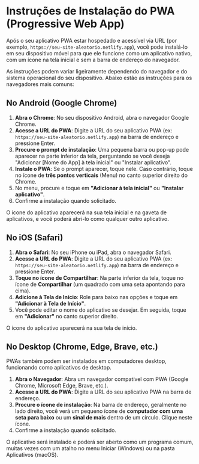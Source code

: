 # Instruções de Instalação do PWA (Progressive Web App)

Após o seu aplicativo PWA estar hospedado e acessível via URL (por exemplo, `https://seu-site-aleatorio.netlify.app`), você pode instalá-lo em seu dispositivo móvel para que ele funcione como um aplicativo nativo, com um ícone na tela inicial e sem a barra de endereço do navegador.

As instruções podem variar ligeiramente dependendo do navegador e do sistema operacional do seu dispositivo. Abaixo estão as instruções para os navegadores mais comuns:

## No Android (Google Chrome)

1.  **Abra o Chrome**: No seu dispositivo Android, abra o navegador Google Chrome.
2.  **Acesse a URL do PWA**: Digite a URL do seu aplicativo PWA (ex: `https://seu-site-aleatorio.netlify.app`) na barra de endereço e pressione Enter.
3.  **Procure o prompt de instalação**: Uma pequena barra ou pop-up pode aparecer na parte inferior da tela, perguntando se você deseja "Adicionar [Nome do App] à tela inicial" ou "Instalar aplicativo".
4.  **Instale o PWA**: Se o prompt aparecer, toque nele. Caso contrário, toque no ícone de **três pontos verticais** (Menu) no canto superior direito do Chrome.
5.  No menu, procure e toque em **"Adicionar à tela inicial"** ou **"Instalar aplicativo"**.
6.  Confirme a instalação quando solicitado.

O ícone do aplicativo aparecerá na sua tela inicial e na gaveta de aplicativos, e você poderá abri-lo como qualquer outro aplicativo.

## No iOS (Safari)

1.  **Abra o Safari**: No seu iPhone ou iPad, abra o navegador Safari.
2.  **Acesse a URL do PWA**: Digite a URL do seu aplicativo PWA (ex: `https://seu-site-aleatorio.netlify.app`) na barra de endereço e pressione Enter.
3.  **Toque no ícone de Compartilhar**: Na parte inferior da tela, toque no ícone de **Compartilhar** (um quadrado com uma seta apontando para cima).
4.  **Adicione à Tela de Início**: Role para baixo nas opções e toque em **"Adicionar à Tela de Início"**.
5.  Você pode editar o nome do aplicativo se desejar. Em seguida, toque em **"Adicionar"** no canto superior direito.

O ícone do aplicativo aparecerá na sua tela de início.

## No Desktop (Chrome, Edge, Brave, etc.)

PWAs também podem ser instalados em computadores desktop, funcionando como aplicativos de desktop.

1.  **Abra o Navegador**: Abra um navegador compatível com PWA (Google Chrome, Microsoft Edge, Brave, etc.).
2.  **Acesse a URL do PWA**: Digite a URL do seu aplicativo PWA na barra de endereço.
3.  **Procure o ícone de instalação**: Na barra de endereço, geralmente no lado direito, você verá um pequeno ícone de **computador com uma seta para baixo** ou um **sinal de mais** dentro de um círculo. Clique neste ícone.
4.  Confirme a instalação quando solicitado.

O aplicativo será instalado e poderá ser aberto como um programa comum, muitas vezes com um atalho no menu Iniciar (Windows) ou na pasta Aplicativos (macOS).

